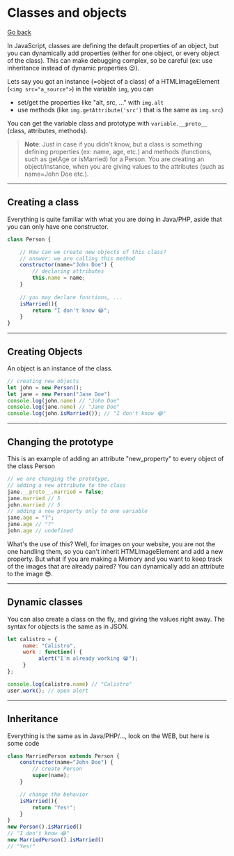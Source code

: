 # Classes and objects

[Go back](../index.md#basic-syntax)

In JavaScript, classes are defining the default properties of an object, but you can dynamically add properties (either for one object, or every object of the class). This can make debugging complex, so be careful (ex: use inheritance instead of dynamic properties 😉).

Lets say you got an instance (=object of a class) of a HTMLImageElement (`<img src="a_source">`) in the variable `img`, you can

* set/get the properties like "alt, src, ..." with `img.alt`
* use methods (like `img.getAttribute('src')` that is the same as `img.src`)

You can get the variable class and prototype with
``variable.__proto__`` (class, attributes, methods).

> **Note**: Just in case if you didn't know, but a class is something defining properties (ex: name, age, etc.) and methods (functions, such as getAge or isMarried) for a Person. You are creating an object/instance, when you are giving values to the attributes (such as name=John Doe etc.).

<hr class="sl">

## Creating a class

Everything is quite familiar with what you are doing in Java/PHP, aside that you can only have one constructor.

```js
class Person {

    // How can we create new objects of this class?
    // answer: we are calling this method
    constructor(name="John Doe") {
        // declaring attributes
        this.name = name;
    }
    
    // you may declare functions, ...
    isMarried(){
        return "I don't know 😂";
    }
}
```

<hr class="sr">

## Creating Objects

An object is an instance of the class.

```js
// creating new objects
let john = new Person();
let jane = new Person("Jane Doe")
console.log(john.name) // "John Doe"
console.log(jane.name) // "Jane Doe"
console.log(john.isMarried()); // "I don't know 😂"
```

<hr class="sl">

## Changing the prototype

This is an example of adding an attribute "new_property" to every object of the class Person

```js
// we are changing the prototype,
// adding a new attribute to the class
jane.__proto__.married = false;
jane.married // 5
john.married // 5
// adding a new property only to one variable
jane.age = "?";
jane.age // "?"
john.age // undefined
```

What's the use of this? Well, for images on your website, you are not the one handling them, so you can't inherit HTMLImageElement and add a new property. But what if you are making a Memory and you want to keep track of the images that are already paired? You can dynamically add an attribute to the image 😎.

<hr class="sr">

## Dynamic classes

You can also create a class on the fly,
and giving the values right away. The syntax
for objects is the same as in JSON.

```js
let calistro = {
     name: "Calistro",
     work : function() {
          alert("I'm already working 😭");
     }
};

console.log(calistro.name) // "Calistro"
user.work(); // open alert
```

<hr class="sl">

## Inheritance

Everything is the same as in Java/PHP/..., look on the WEB, but here is some code

```js
class MarriedPerson extends Person {
    constructor(name="John Doe") {
        // create Person
        super(name);
    }

    // change the behavior
    isMarried(){
        return "Yes!";
    }
}
new Person().isMarried()
// "I don't know 😂"
new MarriedPerson().isMarried()
// "Yes!"
```